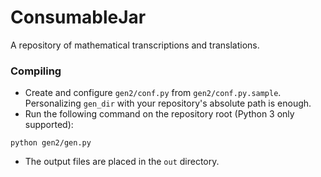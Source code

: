 # ConsumableJar
A repository of mathematical transcriptions and translations.

### Compiling

- Create and configure `gen2/conf.py` from `gen2/conf.py.sample`. Personalizing `gen_dir` with your repository's absolute path is enough.
- Run the following command on the repository root (Python 3 only supported):

```
python gen2/gen.py
```

- The output files are placed in the `out` directory.
